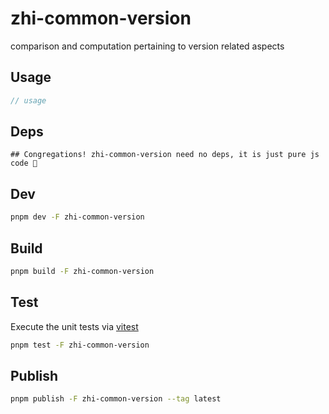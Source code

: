 # zhi-common-version

comparison and computation pertaining to version related aspects

## Usage

```js
// usage
```

## Deps

```
## Congregations! zhi-common-version need no deps, it is just pure js code 🎉
```

## Dev

```bash
pnpm dev -F zhi-common-version
```

## Build

```bash
pnpm build -F zhi-common-version
```

## Test

Execute the unit tests via [vitest](https://vitest.dev)

```bash
pnpm test -F zhi-common-version
```

## Publish

```bash
pnpm publish -F zhi-common-version --tag latest
```